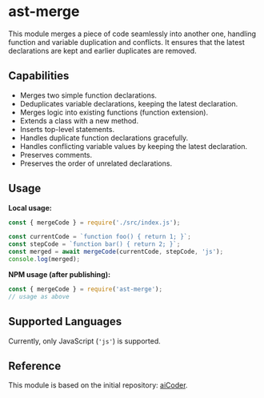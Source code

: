 # ast-merge

This module merges a piece of code seamlessly into another one, handling function and variable duplication and conflicts. It ensures that the latest declarations are kept and earlier duplicates are removed.

## Capabilities

- Merges two simple function declarations.
- Deduplicates variable declarations, keeping the latest declaration.
- Merges logic into existing functions (function extension).
- Extends a class with a new method.
- Inserts top-level statements.
- Handles duplicate function declarations gracefully.
- Handles conflicting variable values by keeping the latest declaration.
- Preserves comments.
- Preserves the order of unrelated declarations.

## Usage

**Local usage:**
```javascript
const { mergeCode } = require('./src/index.js');

const currentCode = `function foo() { return 1; }`;
const stepCode = `function bar() { return 2; }`;
const merged = await mergeCode(currentCode, stepCode, 'js');
console.log(merged);
```

**NPM usage (after publishing):**
```javascript
const { mergeCode } = require('ast-merge');
// usage as above
```

## Supported Languages

Currently, only JavaScript (`'js'`) is supported.

## Reference

This module is based on the initial repository: [aiCoder](https://github.com/mmiscool/aiCoder).